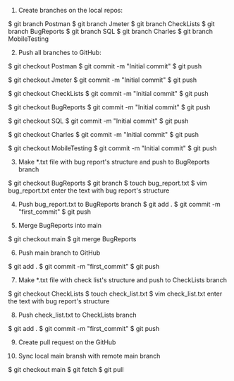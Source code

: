 1. Create branches on the local repos:

  $ git branch Postman
  $ git branch Jmeter
  $ git branch CheckLists
  $ git branch BugReports
  $ git branch SQL
  $ git branch Charles
  $ git branch MobileTesting

2. Push all branches to GitHub:

  $ git checkout Postman
  $ git commit -m "Initial commit"
  $ git push

  $ git checkout Jmeter
  $ git commit -m "Initial commit"
  $ git push

  $ git checkout CheckLists
  $ git commit -m "Initial commit"
  $ git push

  $ git checkout BugReports
  $ git commit -m "Initial commit"
  $ git push

  $ git checkout SQL
  $ git commit -m "Initial commit"
  $ git push

  $ git checkout Charles
  $ git commit -m "Initial commit"
  $ git push

  $ git checkout MobileTesting
  $ git commit -m "Initial commit"
  $ git push

3. Make *.txt file with bug report's structure and push to BugReports branch

  $ git checkout BugReports
  $ git branch
  $ touch bug_report.txt
  $ vim bug_report.txt
  enter the text with bug report's structure

4. Push bug_report.txt to BugReports branch
  $ git add .
  $ git commit -m "first_commit"
  $ git push

5. Merge BugReports into main

  $ git checkout main
  $ git merge BugReports

6. Push main branch to GitHub

  $ git add .
  $ git commit -m "first_commit"
  $ git push

7. Make *.txt file with check list's structure and push to CheckLists branch

  $ git checkout CheckLists
  $ touch check_list.txt
  $ vim check_list.txt
  enter the text with bug report's structure

  8. Push check_list.txt to CheckLists branch

  $ git add .
  $ git commit -m "first_commit"
  $ git push

9. Create pull request on the GitHub

10. Sync local main bransh with remote main branch

  $ git checkout main
  $ git fetch
  $ git pull
